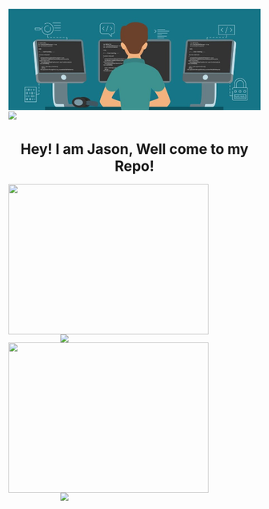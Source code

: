 ![logo](https://github.com/Jason-cloud-1/Jason-Cloud-1/blob/main/coding.jpeg)  
![](https://komarev.com/ghpvc/?username=Jason-cloud-1&color=green)   
<h1 align="center">Hey! I am Jason, Well come to my Repo!</h1>

<img align="left" width="400" height="300" src="https://github-readme-stats.vercel.app/api?username=Jason-cloud-1&theme=dark&show_icons=true">   
<img align="right" width="400" src="https://github-readme-stats.vercel.app/api/top-langs/?username=Jason-cloud-1&layout=compact&theme=tokyonight"> 


<img align="left" width="400" height="300" src="https://github-readme-stats.vercel.app/api?username=Jason-cloud-1&theme=dark&show_icons=true">   
<img align="right" width="400" src="https://github-readme-stats.vercel.app/api/top-langs/?username=Jason-cloud-1&layout=compact&theme=tokyonight"> 
